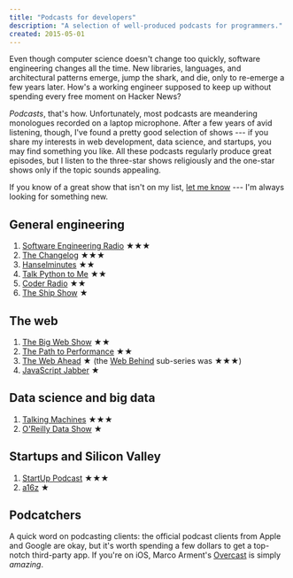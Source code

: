 ```yaml
---
title: "Podcasts for developers"
description: "A selection of well-produced podcasts for programmers."
created: 2015-05-01
---
```


Even though computer science doesn't change too quickly, software engineering
changes all the time. New libraries, languages, and architectural patterns
emerge, jump the shark, and die, only to re-emerge a few years later. How's a
working engineer supposed to keep up without spending every free moment
on Hacker News?

*Podcasts*, that's how. Unfortunately, most podcasts are meandering monologues
recorded on a laptop microphone. After a few years of avid listening, though,
I've found a pretty good selection of shows --- if you share my interests in
web development, data science, and startups, you may find something you like.
All these podcasts regularly produce great episodes, but I listen to the
three-star shows religiously and the one-star shows only if the topic sounds
appealing.

If you know of a great show that isn't on my list, [let me
know](mailto:akshay@akshayshah.org) --- I'm always looking for something new.


## General engineering
1. [Software Engineering Radio](http://www.se-radio.net/) ★★★
1. [The Changelog](https://changelog.com/podcast/) ★★★
1. [Hanselminutes](http://hanselminutes.com/) ★★
1. [Talk Python to Me](http://www.talkpythontome.com/) ★★
1. [Coder Radio](http://www.jupiterbroadcasting.com/show/coderradio/) ★★
1. [The Ship Show](http://theshipshow.com/) ★

## The web
1. [The Big Web Show](http://5by5.tv/bigwebshow) ★★
1. [The Path to Performance](http://pathtoperf.com/) ★★
1. [The Web Ahead](http://thewebahead.net/) ★ (the [Web
   Behind](http://thewebahead.net/34) sub-series was ★★★)
1. [JavaScript Jabber](http://devchat.tv/js-jabber/) ★

## Data science and big data
1. [Talking Machines](http://www.thetalkingmachines.com/) ★★★
1. [O'Reilly Data Show](http://radar.oreilly.com/tag/oreilly-data-show-podcast) ★

## Startups and Silicon Valley
1. [StartUp Podcast](http://gimletmedia.com/show/startup/) ★★★
1. [a16z](http://a16z.com/tag/podcasts/) ★

## Podcatchers
A quick word on podcasting clients: the official podcast clients from Apple and
Google are okay, but it's worth spending a few dollars to get a top-notch
third-party app. If you're on iOS, Marco Arment's
[Overcast](https://overcast.fm/) is simply *amazing*.
